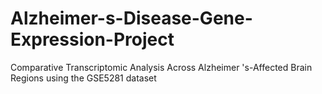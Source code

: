 # Alzheimer-s-Disease-Gene-Expression-Project
Comparative Transcriptomic Analysis Across Alzheimer 's-Affected Brain Regions using the GSE5281 dataset
